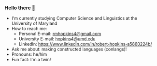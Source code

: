 ### Hello there 👋

- I'm currently studying Computer Science and Linguistics at the University of Maryland
- How to reach me:
    - Personal E-mail: rmhopkins4@gmail.com
    - University E-mail: hopkins4@umd.edu
    - LinkedIn: https://www.linkedin.com/in/robert-hopkins-a5860224b/
- Ask me about: making constructed languages (conlangs)!
- Pronouns: he/him
- Fun fact: I'm a twin!

<!--
**rmhopkins4/rmhopkins4** is a ✨ _special_ ✨ repository because its `README.md` (this file) appears on your GitHub profile.

Here are some ideas to get you started:

- 🔭 I’m currently working on ...
- 🌱 I’m currently learning ...
- 👯 I’m looking to collaborate on ...
- 🤔 I’m looking for help with ...
- 💬 Ask me about ...
- 📫 How to reach me: ...
- 😄 Pronouns: ...
- ⚡ Fun fact: ...
-->
